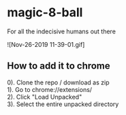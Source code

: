 # magic-8-ball
For all the indecisive humans out there

![Nov-26-2019 11-39-01.gif]

## How to add it to chrome
0). Clone the repo / download as zip \
1). Go to chrome://extensions/ \
2). Click "Load Unpacked" \
3). Select the entire unpacked directory
